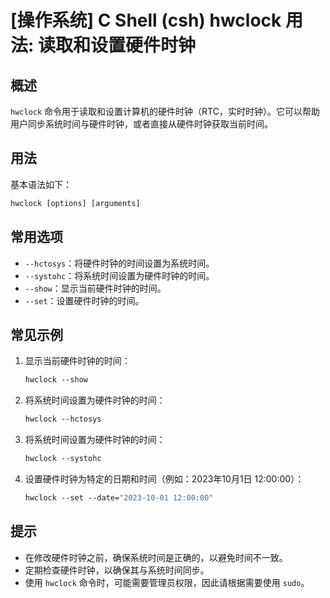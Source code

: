 # [操作系统] C Shell (csh) hwclock 用法: 读取和设置硬件时钟

## 概述
`hwclock` 命令用于读取和设置计算机的硬件时钟（RTC，实时时钟）。它可以帮助用户同步系统时间与硬件时钟，或者直接从硬件时钟获取当前时间。

## 用法
基本语法如下：
```csh
hwclock [options] [arguments]
```

## 常用选项
- `--hctosys`：将硬件时钟的时间设置为系统时间。
- `--systohc`：将系统时间设置为硬件时钟的时间。
- `--show`：显示当前硬件时钟的时间。
- `--set`：设置硬件时钟的时间。

## 常见示例
1. 显示当前硬件时钟的时间：
   ```csh
   hwclock --show
   ```

2. 将系统时间设置为硬件时钟的时间：
   ```csh
   hwclock --hctosys
   ```

3. 将系统时间设置为硬件时钟的时间：
   ```csh
   hwclock --systohc
   ```

4. 设置硬件时钟为特定的日期和时间（例如：2023年10月1日 12:00:00）：
   ```csh
   hwclock --set --date="2023-10-01 12:00:00"
   ```

## 提示
- 在修改硬件时钟之前，确保系统时间是正确的，以避免时间不一致。
- 定期检查硬件时钟，以确保其与系统时间同步。
- 使用 `hwclock` 命令时，可能需要管理员权限，因此请根据需要使用 `sudo`。